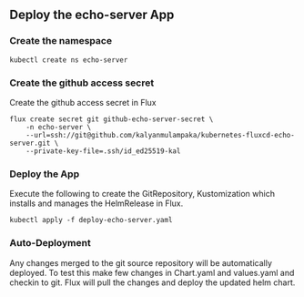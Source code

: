## Deploy the echo-server App

### Create the namespace

`kubectl create ns echo-server`

### Create the github access secret
Create the github access secret in Flux

```
flux create secret git github-echo-server-secret \
    -n echo-server \
    --url=ssh://git@github.com/kalyanmulampaka/kubernetes-fluxcd-echo-server.git \
    --private-key-file=.ssh/id_ed25519-kal
```

### Deploy the App
Execute the following to create the GitRepository, Kustomization which installs and manages the HelmRelease in Flux.

`kubectl apply -f deploy-echo-server.yaml`

### Auto-Deployment
Any changes merged to the git source repository will be automatically deployed.
To test this make few changes in Chart.yaml and values.yaml and checkin to git.
Flux will pull the changes and deploy the updated helm chart.
